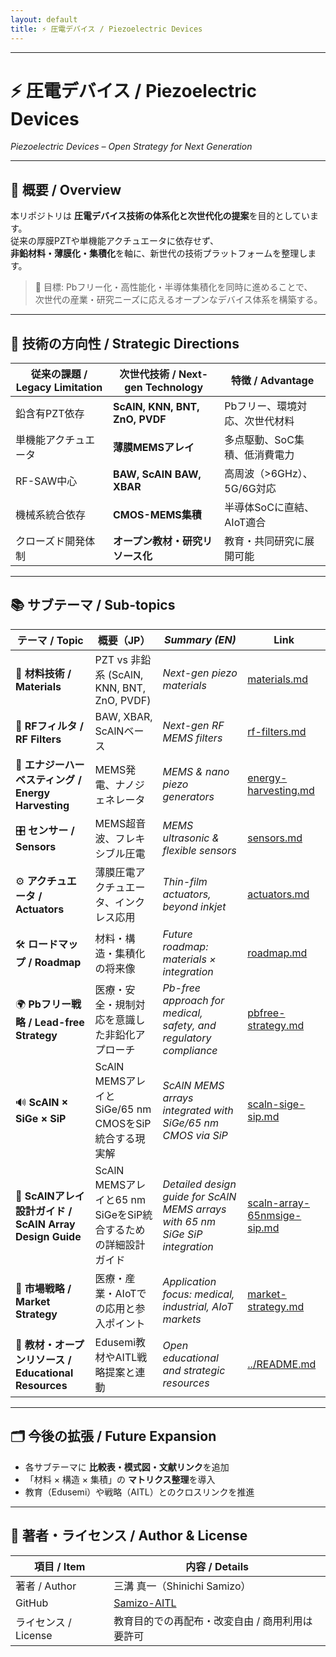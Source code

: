 ```yaml
---
layout: default
title: ⚡ 圧電デバイス / Piezoelectric Devices
---
```


---

# ⚡ 圧電デバイス / Piezoelectric Devices  
*Piezoelectric Devices – Open Strategy for Next Generation*

---

## 📖 概要 / Overview

本リポジトリは **圧電デバイス技術の体系化と次世代化の提案**を目的としています。  
従来の厚膜PZTや単機能アクチュエータに依存せず、  
**非鉛材料・薄膜化・集積化**を軸に、新世代の技術プラットフォームを整理します。  

> 🎯 目標: Pbフリー化・高性能化・半導体集積化を同時に進めることで、  
> 次世代の産業・研究ニーズに応えるオープンなデバイス体系を構築する。  

---

## 🎯 技術の方向性 / Strategic Directions

| 従来の課題 / Legacy Limitation | 次世代技術 / Next-gen Technology | 特徴 / Advantage |
|--------------------------------|----------------------------------|-----------------|
| 鉛含有PZT依存 | **ScAlN, KNN, BNT, ZnO, PVDF** | Pbフリー、環境対応、次世代材料 |
| 単機能アクチュエータ | **薄膜MEMSアレイ** | 多点駆動、SoC集積、低消費電力 |
| RF-SAW中心 | **BAW, ScAlN BAW, XBAR** | 高周波（>6GHz）、5G/6G対応 |
| 機械系統合依存 | **CMOS-MEMS集積** | 半導体SoCに直結、AIoT適合 |
| クローズド開発体制 | **オープン教材・研究リソース化** | 教育・共同研究に展開可能 |

---

## 📚 サブテーマ / Sub-topics

| テーマ / Topic | 概要（JP） | *Summary (EN)* | Link |
|----------------|------------|----------------|------|
| 🧪 **材料技術 / Materials** | PZT vs 非鉛系 (ScAlN, KNN, BNT, ZnO, PVDF) | *Next-gen piezo materials* | [materials.md](./materials.md) |
| 📡 **RFフィルタ / RF Filters** | BAW, XBAR, ScAlNベース | *Next-gen RF MEMS filters* | [rf-filters.md](./rf-filters.md) |
| 🔋 **エナジーハーベスティング / Energy Harvesting** | MEMS発電、ナノジェネレータ | *MEMS & nano piezo generators* | [energy-harvesting.md](./energy-harvesting.md) |
| 🎛 **センサー / Sensors** | MEMS超音波、フレキシブル圧電 | *MEMS ultrasonic & flexible sensors* | [sensors.md](./sensors.md) |
| ⚙️ **アクチュエータ / Actuators** | 薄膜圧電アクチュエータ、インクレス応用 | *Thin-film actuators, beyond inkjet* | [actuators.md](./actuators.md) |
| 🛠 **ロードマップ / Roadmap** | 材料・構造・集積化の将来像 | *Future roadmap: materials × integration* | [roadmap.md](./roadmap.md) |
| 🌍 **Pbフリー戦略 / Lead-free Strategy** | 医療・安全・規制対応を意識した非鉛化アプローチ | *Pb-free approach for medical, safety, and regulatory compliance* | [pbfree-strategy.md](./pbfree-strategy.md) |
| 🔊 **ScAlN × SiGe × SiP** | ScAlN MEMSアレイとSiGe/65 nm CMOSをSiP統合する現実解 | *ScAlN MEMS arrays integrated with SiGe/65 nm CMOS via SiP* | [scaln-sige-sip.md](./scaln-sige-sip.md) |
| 📐 **ScAlNアレイ設計ガイド / ScAlN Array Design Guide** | ScAlN MEMSアレイと65 nm SiGeをSiP統合するための詳細設計ガイド | *Detailed design guide for ScAlN MEMS arrays with 65 nm SiGe SiP integration* | [scaln-array-65nmsige-sip.md](./scaln-array-65nmsige-sip.md) |
| 🧭 **市場戦略 / Market Strategy** | 医療・産業・AIoTでの応用と参入ポイント | *Application focus: medical, industrial, AIoT markets* | [market-strategy.md](./market-strategy.md) |
| 📖 **教材・オープンリソース / Educational Resources** | Edusemi教材やAITL戦略提案と連動 | *Open educational and strategic resources* | [../README.md](../README.md) |

---

## 🗂️ 今後の拡張 / Future Expansion

- 各サブテーマに **比較表・模式図・文献リンク**を追加  
- 「材料 × 構造 × 集積」の **マトリクス整理**を導入  
- 教育（Edusemi）や戦略（AITL）とのクロスリンクを推進  

---

## 👤 著者・ライセンス / Author & License

| 項目 / Item | 内容 / Details |
|-------------|----------------|
| 著者 / Author | 三溝 真一（Shinichi Samizo） |
| GitHub | [Samizo-AITL](https://github.com/Samizo-AITL) |
| ライセンス / License | 教育目的での再配布・改変自由 / 商用利用は要許可 |
